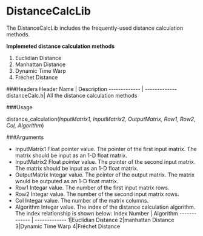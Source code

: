 # DistanceCalcLib
The DistanceCalcLib includes the frequently-used distance calculation methods.

**Implemeted distance calculation methods**

1. Euclidian Distance
2. Manhattan Distance
3. Dynamic Time Warp
4. Fréchet Distance

###Headers
Header Name   | Description
------------- | -------------
distanceCalc.h| All the distance calculation methods

###Usage

distance_calculation(*InputMatrix1, InputMatrix2, OutputMatrix, Row1, Row2, Col, Algorithm*)


###Arguments
 * InputMatrix1
 	Float pointer value. The pointer of the first input matrix. The matrix should be input as an 1-D float matrix.
 * InputMatrix2
 	Float pointer value. The pointer of the second input matrix. The matrix should be input as an 1-D float matrix.
 * OutputMatrix
 	Integar value. The pointer of the output matrix. The matrix would be outputed as an 1-D float matrix.
 * Row1
 	Integar value. The number of the first input matrix rows.
 * Row2
 	Integar value. The number of the second input matrix rows.
 * Col
 	Integar value. The number of the matrix columns.
 * Algorithm
 	Integar value. The index of the distance calculation algorithm. The index relationship is shown below:
	 Index Number   | Algorithm
	 ------------- | -------------
	 1|Euclidian Distance
	 2|manhattan Distance
	 3|Dynamic Time Warp
	 4|Fréchet Distance





